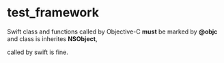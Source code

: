 # test_framework



Swift class and functions called by Objective-C **must** be marked by **@objc** and class is inherites **NSObject**,

called by swift is fine.

